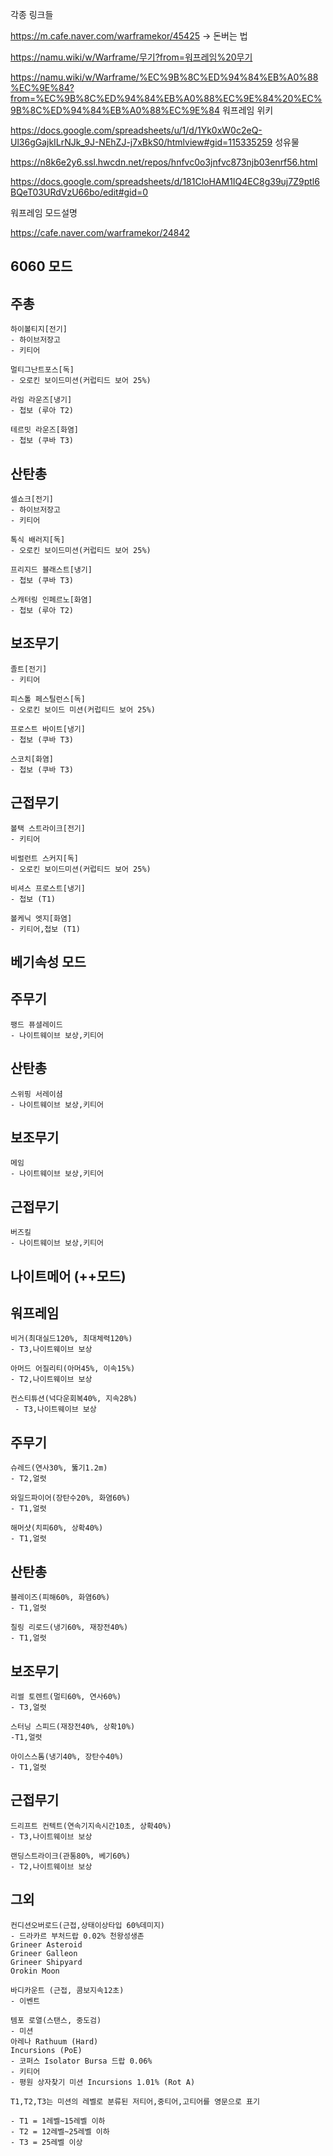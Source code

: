 
각종 링크들

https://m.cafe.naver.com/warframekor/45425 -> 돈버는 법

https://namu.wiki/w/Warframe/무기?from=워프레임%20무기

https://namu.wiki/w/Warframe/%EC%9B%8C%ED%94%84%EB%A0%88%EC%9E%84?from=%EC%9B%8C%ED%94%84%EB%A0%88%EC%9E%84%20%EC%9B%8C%ED%94%84%EB%A0%88%EC%9E%84
워프레임 위키

https://docs.google.com/spreadsheets/u/1/d/1Yk0xW0c2eQ-Ul36gGajkILrNJk_9J-NEhZJ-j7xBkS0/htmlview#gid=115335259
성유물

https://n8k6e2y6.ssl.hwcdn.net/repos/hnfvc0o3jnfvc873njb03enrf56.html

https://docs.google.com/spreadsheets/d/181CloHAM1IQ4EC8g39uj7Z9ptl6BQeT03URdVzU66bo/edit#gid=0

워프레임 모드설명

https://cafe.naver.com/warframekor/24842


## 6060 모드 

## 주총
```
하이볼티지[전기]
- 하이브저장고
- 키티어

멀티그난트포스[독]
- 오로킨 보이드미션(커럽티드 보어 25%)

라임 라운즈[냉기]
- 첩보 (루아 T2)

테르밋 라운즈[화염] 
- 첩보 (쿠바 T3)
```
## 산탄총
```
셀쇼크[전기]
- 하이브저장고
- 키티어

톡식 배러지[독]
- 오로킨 보이드미션(커럽티드 보어 25%)

프리지드 블래스트[냉기]
- 첩보 (쿠바 T3)

스캐터링 인페르노[화염]
- 첩보 (루아 T2)
```
## 보조무기
```
졸트[전기]
- 키티어

피스톨 페스틸런스[독]
- 오로킨 보이드 미션(커럽티드 보어 25%)

프로스트 바이트[냉기]
- 첩보 (쿠바 T3)

스코치[화염]
- 첩보 (쿠바 T3)
```
## 근접무기
```
볼택 스트라이크[전기]
- 키티어

비럴런트 스커지[독]
- 오로킨 보이드미션(커럽티드 보어 25%)

비셔스 프로스트[냉기]
- 첩보 (T1)

볼케닉 엣지[화염]
- 키티어,첩보 (T1)
```
## 베기속성 모드

## 주무기
```
팽드 퓨셜레이드
- 나이트웨이브 보상,키티어
```
## 산탄총
```
스위핑 서레이셤
- 나이트웨이브 보상,키티어
```
## 보조무기
```
메임
- 나이트웨이브 보상,키티어
```
## 근접무기
```
버즈킬
- 나이트웨이브 보상,키티어
```
## 나이트메어 (++모드)

## 워프레임
```
비거(최대실드120%, 최대체력120%)
- T3,나이트웨이브 보상

아머드 어질리티(아머45%, 이속15%)
- T2,나이트웨이브 보상

컨스티튜션(넉다운회복40%, 지속28%)
 - T3,나이트웨이브 보상
```
## 주무기
```
슈레드(연사30%, 뚫기1.2m)
- T2,얼럿

와일드파이어(장탄수20%, 화염60%)
- T1,얼럿

해머샷(치피60%, 상확40%)
- T1,얼럿
```
## 산탄총
```
블레이즈(피해60%, 화염60%)
- T1,얼럿

칠링 리로드(냉기60%, 재장전40%)
- T1,얼럿
```
## 보조무기
```
리썰 토렌트(멀티60%, 연사60%)
- T3,얼럿

스터닝 스피드(재장전40%, 상확10%)
-T1,얼럿

아이스스톰(냉기40%, 장탄수40%)
- T1,얼럿
```
## 근접무기
```
드리프트 컨텍트(연속기지속시간10초, 상확40%)
- T3,나이트웨이브 보상

랜딩스트라이크(관통80%, 베기60%)
- T2,나이트웨이브 보상
```
## 그외
```
컨디션오버로드(근접,상태이상타입 60%데미지)
- 드라카르 부처드랍 0.02% 천왕성생존
Grineer Asteroid
Grineer Galleon
Grineer Shipyard 
Orokin Moon

바디카운트 (근접, 콤보지속12초)
- 이벤트

템포 로열(스탠스, 중도검)
- 미션
아레나 Rathuum (Hard) 
Incursions (PoE)
- 코퍼스 Isolator Bursa 드랍 0.06%
- 키티어 
- 평원 상자찾기 미션 Incursions 1.01% (Rot A)

T1,T2,T3는 미션의 레벨로 분류된 저티어,중티어,고티어를 영문으로 표기

- T1 = 1레벨~15레벨 이하 
- T2 = 12레벨~25레벨 이하
- T3 = 25레벨 이상
````